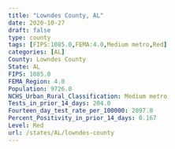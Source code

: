 ```yaml
---
title: "Lowndes County, AL"
date: 2020-10-27
draft: false
type: county
tags: [FIPS:1085.0,FEMA:4.0,Medium metro,Red]
categories: [AL]
County: Lowndes County
State: AL
FIPS: 1085.0
FEMA_Region: 4.0
Population: 9726.0
NCHS_Urban_Rural_Classification: Medium metro
Tests_in_prior_14_days: 204.0
Fourteen_day_test_rate_per_100000: 2097.0
Percent_Positivity_in_prior_14_days: 0.167
Level: Red
url: /states/AL/lowndes-county
---
```



